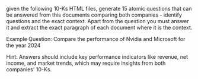 given the following 10-Ks HTML files, generate 15 atomic questions that can be answered from this documents comparing both companies - identify questions and the exact context. Apart from the question you must answer it and extract the exact paragraph of each document where it is the context.

Example Question: Compare the performance of Nvidia and Microsoft for the year 2024

Hint: Answers should include key performance indicators like revenue, net income, and market trends, which may require insights from both companies' 10-Ks.